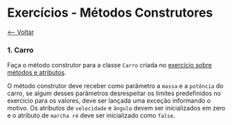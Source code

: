 # Exercícios - Métodos Construtores
[<-- Voltar](./README.md)

### 1. Carro

Faça o método construtor para a classe ```Carro``` criada no [exercício sobre métodos e atributos](../metodos_e_atributos/exercicios.md).

O método construtor deve receber como parâmetro a ```massa``` e a ```potência``` do carro, se algum desses parâmetros desrespeitar os limites predefinidos no exercício para os valores, deve ser lançada uma exceção informando o motivo. Os atributos de ```velocidade``` e ```ângulo``` devem ser inicializados em zero e o atributo de ```marcha ré``` deve ser inicializado como ```false```.